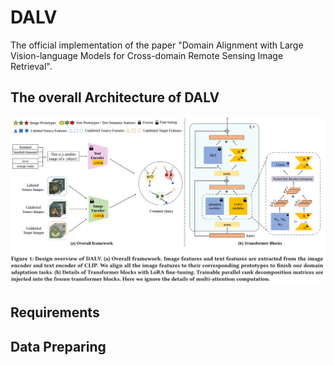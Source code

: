 # DALV

The official implementation of the paper "Domain Alignment with Large Vision-language Models for Cross-domain Remote Sensing Image Retrieval".

## The overall Architecture of DALV
<p align="middle">
<img src="pics/framework.png" width="1000">
</p>

## Requirements


## Data Preparing
